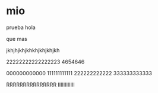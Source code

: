 # mio
prueba
hola


que mas

jkhjhjkhjkhkhjkhjkhjkh

22222222222222223
4654646

000000000000
111111111111
222222222222
333333333333





RRRRRRRRRRRRRRR
IIIIIIIIIIII
